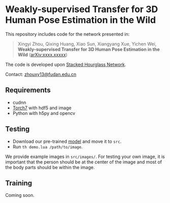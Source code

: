 # Weakly-supervised Transfer for 3D Human Pose Estimation in the Wild

This repository includes code for the network presented in:

> Xingyi Zhou, Qixing Huang, Xiao Sun, Xiangyang Xue, Yichen Wei, 
> **Weakly-supervised Transfer for 3D Human Pose Estimation in the Wild**
> ([arXiv:xxxx.xxxxx](https://arxiv.org/abs/xxxx.xxxxx))

The code is developed upon [Stacked Hourglass Network](https://github.com/anewell/pose-hg-train).

Contact: [zhouxy13@fudan.edu.cn](mailto:zhouxy13@fudan.edu.cn)

## Requirements
- cudnn
- [Torch7](https://github.com/torch/torch7) with hdf5 and image
- Python with h5py and opencv

## Testing
- Download our pre-trained [model](http://xingyizhou.xyz/hgreg-3d.t7) and move it to `src`.
- Run `th demo.lua /path/to/image`. 

We provide example images in `src/images/`. For testing your own image, it is important that the person should be at the center of the image and most of the body parts should be within the image. 

## Training
Coming soon. 
